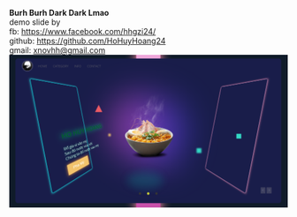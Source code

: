 <b>Burh Burh Dark Dark Lmao</b><br/>
demo slide by<br />
fb: https://www.facebook.com/hhgzi24/ <br />
github: https://github.com/HoHuyHoang24 <br />
gmail: xnovhh@gmail.com <br />
<img src="imgnew.png" />
